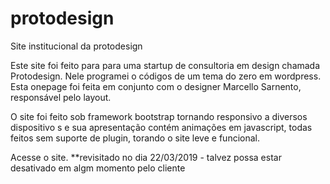 # protodesign
Site institucional da protodesign


Este site foi feito para para uma startup de consultoria em design chamada Protodesign.
Nele programei o códigos de um tema do zero em wordpress. Esta onepage foi feita
em conjunto com o designer Marcello Sarnento, responsável pelo layout.

O site foi feito sob framework bootstrap tornando responsivo a diversos dispositivo
s e sua apresentação contém animações em javascript, todas feitos sem suporte de plugin, torando o site leve e funcional.


Acesse <a href="http://www.protodesignbrasil.com/"></a> o site. **revisitado no dia 22/03/2019 - talvez possa estar desativado em algm momento pelo cliente
